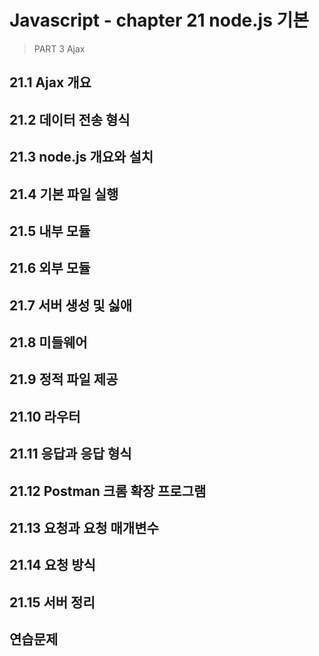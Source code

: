 # Javascript - chapter 21 node.js 기본

> PART 3 Ajax

## 21.1 Ajax 개요



## 21.2 데이터 전송 형식



## 21.3 node.js 개요와 설치



## 21.4 기본 파일 실행



## 21.5 내부 모듈



## 21.6 외부 모듈



## 21.7 서버 생성 및 싫애



## 21.8 미들웨어



## 21.9 정적 파일 제공



## 21.10 라우터



## 21.11 응답과 응답 형식



## 21.12 Postman 크롬 확장 프로그램



## 21.13 요청과 요청 매개변수



## 21.14 요청 방식



## 21.15 서버 정리



## 연습문제

